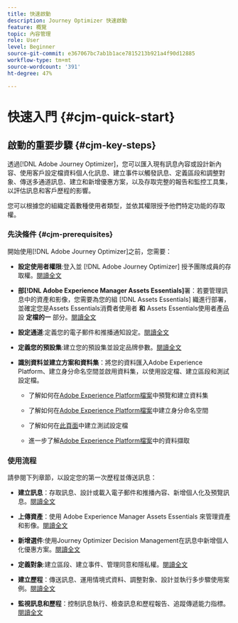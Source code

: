 ```yaml
---
title: 快速啟動
description: Journey Optimizer 快速啟動
feature: 概覽
topic: 內容管理
role: User
level: Beginner
source-git-commit: e367067bc7ab1b1ace7815213b921a4f90d12885
workflow-type: tm+mt
source-wordcount: '391'
ht-degree: 47%

---
```


# 快速入門 {#cjm-quick-start}

## 啟動的重要步驟 {#cjm-key-steps}

透過[!DNL Adobe Journey Optimizer]，您可以匯入現有訊息內容或設計新內容、使用客戶設定檔資料個人化訊息、建立事件以觸發訊息、定義區段和調整對象、傳送多通道訊息、建立和新增優惠方案，以及存取完整的報告和監控工具集，以評估訊息和客戶歷程的影響。

您可以根據您的組織定義數種使用者類型，並依其權限授予他們特定功能的存取權。

### 先決條件 {#cjm-prerequisites}

開始使用[!DNL Adobe Journey Optimizer]之前，您需要：

* **設定使用者權限**:登入並 [!DNL Adobe Journey Optimizer] 授予團隊成員的存取權。[閱讀全文](../using/administration/permissions.md)

* **部[!DNL Adobe Experience Manager Assets Essentials]**&#x200B;署：若要管理訊息中的資產和影像，您需要為您的組 [!DNL Assets Essentials] 織進行部署，並確定您是Assets Essentials消費者使用者 **和** Assets Essentials使用者產品設 **定檔的一** 部分。[閱讀全文](https://experienceleague.adobe.com/docs/experience-manager-assets-essentials/help/deploy-administer.html)

* **設定通道**:定義您的電子郵件和推播通知設定。[閱讀全文](../using/configuration/get-started-configuration.md)

* **定義您的預設集**:建立您的預設集並設定品牌參數。[閱讀全文](../using/configuration/message-presets.md)

* **識別資料並建立方案和資料集**：將您的資料匯入Adobe Experience Platform、建立身分命名空間並啟用資料集，以使用設定檔、建立區段和測試設定檔。

   * 了解如何在[Adobe Experience Platform檔案](https://experienceleague.adobe.com/docs/experience-platform/catalog/datasets/user-guide.html?lang=zh-Hant)中預覽和建立資料集

   * 了解如何在[Adobe Experience Platform檔案](https://experienceleague.adobe.com/docs/experience-platform/identity/namespaces.html?lang=zh-Hant#manage-namespaces)中建立身分命名空間

   * 了解如何在[此頁面](../using/building-journeys/creating-test-profiles.md)中建立測試設定檔

   * 進一步了解[Adobe Experience Platform檔案](https://experienceleague.adobe.com/docs/experience-platform/ingestion/home.html?lang=zh-Hant)中的資料擷取


### 使用流程

請參閱下列章節，以設定您的第一次歷程並傳送訊息：

* **建立訊息**：存取訊息、設計或載入電子郵件和推播內容、新增個人化及預覽訊息。[閱讀全文](create-message.md)

* **上傳資產**：使用 Adobe Experience Manager Assets Essentials 來管理資產和影像。[閱讀全文](assets-essentials.md)

* **新增選件**:使用Journey Optimizer Decision Management在訊息中新增個人化優惠方案。[閱讀全文](../using/offers/get-started/starting-offer-decisioning.md)

* **定義對象**:建立區段、建立事件、管理同意和隱私權。[閱讀全文](../using/segment/about-segments.md)

* **建立歷程**：傳送訊息、運用情境式資料、調整對象、設計並執行多步驟使用案例。[閱讀全文](building-journeys/journey.md)

* **監視訊息和歷程**：控制訊息執行、檢查訊息和歷程報告、追蹤傳遞能力指標。[閱讀全文](message-monitoring.md)
